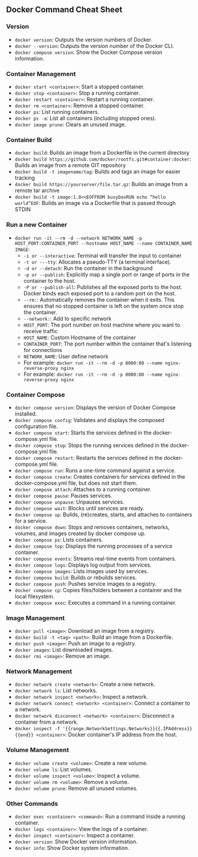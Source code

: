 ## Docker Command Cheat Sheet


### Version

- `docker version`: Outputs the version numbers of Docker.
- `docker --version`: Outputs the version number of the Docker CLI.
- `docker compose version`: Show the Docker Compose version information.

### Container Management

- `docker start <container>`: Start a stopped container.
- `docker stop <container>`: Stop a running container.
- `docker restart <container>`: Restart a running container.
- `docker rm <container>`: Remove a stopped container.
- `docker ps`: List running containers.
- `docker ps -a`: List all containers (including stopped ones).
- `docker image prune`: Clears an unused image.


### Container Build

- `docker build`: Builds an image from a Dockerfile in the current directory
- `docker build https://github.com/docker/rootfs.git#container:docker`: Builds an image from a remote GIT repository
- `docker build -t imagename/tag`: Builds and tags an image for easier tracking
- `docker build https://yourserver/file.tar.gz`: Builds an image from a remote tar archive
- `docker build -t image:1.0<<EOFFROM busyboxRUN echo “hello world”EOF`: Builds an image via a Dockerfile that is passed through STDIN


### Run a new Container

- `docker run -it --rm -d --network NETWORK_NAME -p HOST_PORT:CONTAINER_PORT --hostname HOST_NAME --name CONTAINER_NAME IMAGE`:
    - `-i or --interactive`: Terminal will transfer the input to container 
    - `-t or ---tty`: Allocates a pseudo-TTY (a terminal interface). 
    - `-d or --detach`: Run the container in the background
    - `-p or --publish`: Explicitly map a single port or range of ports in the container to the host.
    - `-P or --publish-all`: Publishes all the exposed ports to the host. Docker binds each exposed port to a random port on the host.
    - `--rm:`: Automatically removes the container when it exits. This ensures that no stopped container is left on the system once stop the container.
    - `--network:`: Add to specific network
    - `HOST_PORT`: The port number on host machine where you want to receive traffic
    - `HOST_NAME`: Custom Hostname of the container
    - `CONTAINER_PORT`: The port number within the container that's listening for connections
    - `NETWORK_NAME`: User define network
    - For example: `docker run -it --rm -d -p 8080:80 --name nginx-reverse-proxy nginx`
    - For example: `docker run -it --rm -d -p 8080:80 --name nginx-reverse-proxy nginx`



### Container Compose

- `docker compose version`: Displays the version of Docker Compose installed.
- `docker compose config`: Validates and displays the composed configuration file.
- `docker compose start`: Starts the services defined in the docker-compose.yml file.
- `docker compose stop`: Stops the running services defined in the docker-compose.yml file.
- `docker compose restart`: Restarts the services defined in the docker-compose.yml file.
- `docker compose run`: Runs a one-time command against a service.
- `docker compose create`: Creates containers for services defined in the docker-compose.yml file, but does not start them.
- `docker compose attach`: Attaches to a running container.
- `docker compose pause`: Pauses services.
- `docker compose unpause`: Unpauses services.
- `docker compose wait`: Blocks until services are ready.
- `docker compose up`: Builds, (re)creates, starts, and attaches to containers for a service.
- `docker compose down`: Stops and removes containers, networks, volumes, and images created by docker compose up.
- `docker compose ps`: Lists containers.
- `docker compose top`: Displays the running processes of a service container.
- `docker compose events`: Streams real-time events from containers.
- `docker compose logs`: Displays log output from services.
- `docker compose images`: Lists images used by services.
- `docker compose build`: Builds or rebuilds services.
- `docker compose push`: Pushes service images to a registry.
- `docker compose cp`: Copies files/folders between a container and the local filesystem.
- `docker compose exec`: Executes a command in a running container.


### Image Management

- `docker pull <image>`: Download an image from a registry.
- `docker build -t <tag> <path>`: Build an image from a Dockerfile.
- `docker push <image>`: Push an image to a registry.
- `docker images`: List downloaded images.
- `docker rmi <image>`: Remove an image.

### Network Management

- `docker network create <network>`: Create a new network.
- `docker network ls`: List networks.
- `docker network inspect <network>`: Inspect a network.
- `docker network connect <network> <container>`: Connect a container to a network.
- `docker network disconnect <network> <container>`: Disconnect a container from a network.
- `docker inspect -f '{{range.NetworkSettings.Networks}}{{.IPAddress}}{{end}} <container>`: Docker container's IP address from the host.

### Volume Management

- `docker volume create <volume>`: Create a new volume.
- `docker volume ls`: List volumes.
- `docker volume inspect <volume>`: Inspect a volume.
- `docker volume rm <volume>`: Remove a volume.
- `docker volume prune`: Remove all unused volumes.

### Other Commands

- `docker exec <container> <command>`: Run a command inside a running container.
- `docker logs <container>`: View the logs of a container.
- `docker inspect <container>`: Inspect a container.
- `docker version`: Show Docker version information.
- `docker info`: Show Docker system information.
